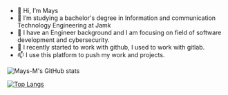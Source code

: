 - 👋 Hi, I’m Mays 
- 👀 I’m studying a bachelor's degree in Information and communication Technology Engineering at Jamk
- 🌱 I have an Engineer background  and I am focusing on field of software development and cybersecurity.
- 💞️ I recently started to work with github, I used to work with gitlab.
- 📫 I use this platform to push my work and projects.


![Mays-M's GitHub stats](https://github-readme-stats.vercel.app/api?username=Mays-M&show_icons=true)

[![Top Langs](https://github-readme-stats.vercel.app/api/top-langs/?username=Mays-M)](https://github.com/anuraghazra/github-readme-stats)
